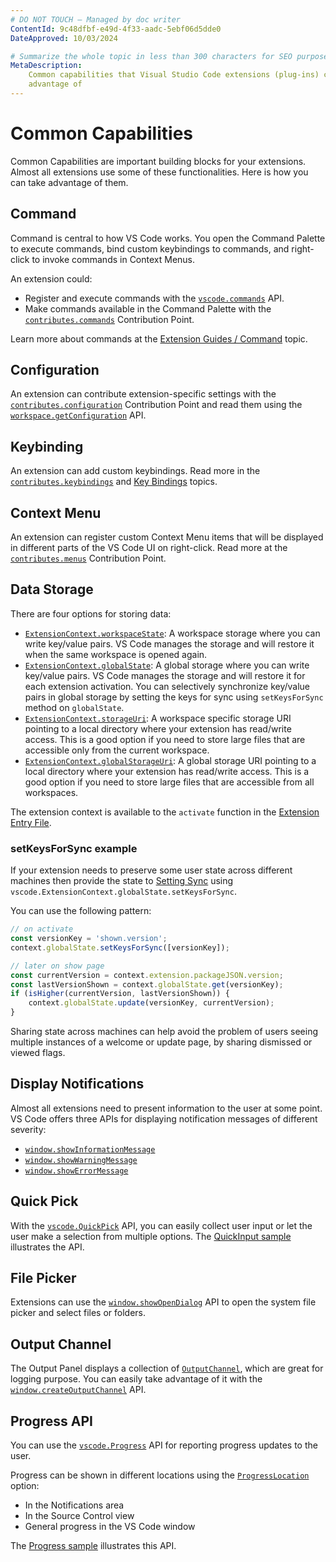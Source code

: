 ```yaml
---
# DO NOT TOUCH — Managed by doc writer
ContentId: 9c48dfbf-e49d-4f33-aadc-5ebf06d5dde0
DateApproved: 10/03/2024

# Summarize the whole topic in less than 300 characters for SEO purpose
MetaDescription:
    Common capabilities that Visual Studio Code extensions (plug-ins) can take
    advantage of
---
```


# Common Capabilities

Common Capabilities are important building blocks for your extensions. Almost
all extensions use some of these functionalities. Here is how you can take
advantage of them.

## Command

Command is central to how VS Code works. You open the Command Palette to execute
commands, bind custom keybindings to commands, and right-click to invoke
commands in Context Menus.

An extension could:

-   Register and execute commands with the
    [`vscode.commands`](/api/references/vscode-api#commands) API.
-   Make commands available in the Command Palette with the
    [`contributes.commands`](/api/references/contribution-points#contributes.commands)
    Contribution Point.

Learn more about commands at the
[Extension Guides / Command](/api/extension-guides/command) topic.

## Configuration

An extension can contribute extension-specific settings with the
[`contributes.configuration`](/api/references/contribution-points#contributes.configuration)
Contribution Point and read them using the
[`workspace.getConfiguration`](/api/references/vscode-api#workspace.getConfiguration)
API.

## Keybinding

An extension can add custom keybindings. Read more in the
[`contributes.keybindings`](/api/references/contribution-points#contributes.keybindings)
and [Key Bindings](/docs/getstarted/keybindings) topics.

## Context Menu

An extension can register custom Context Menu items that will be displayed in
different parts of the VS Code UI on right-click. Read more at the
[`contributes.menus`](/api/references/contribution-points#contributes.menus)
Contribution Point.

## Data Storage

There are four options for storing data:

-   [`ExtensionContext.workspaceState`](/api/references/vscode-api#ExtensionContext.workspaceState):
    A workspace storage where you can write key/value pairs. VS Code manages the
    storage and will restore it when the same workspace is opened again.
-   [`ExtensionContext.globalState`](/api/references/vscode-api#ExtensionContext.globalState):
    A global storage where you can write key/value pairs. VS Code manages the
    storage and will restore it for each extension activation. You can
    selectively synchronize key/value pairs in global storage by setting the
    keys for sync using `setKeysForSync` method on `globalState`.
-   [`ExtensionContext.storageUri`](/api/references/vscode-api#ExtensionContext.storageUri):
    A workspace specific storage URI pointing to a local directory where your
    extension has read/write access. This is a good option if you need to store
    large files that are accessible only from the current workspace.
-   [`ExtensionContext.globalStorageUri`](/api/references/vscode-api#ExtensionContext.globalStorageUri):
    A global storage URI pointing to a local directory where your extension has
    read/write access. This is a good option if you need to store large files
    that are accessible from all workspaces.

The extension context is available to the `activate` function in the
[Extension Entry File](/api/get-started/extension-anatomy#extension-entry-file).

### setKeysForSync example

If your extension needs to preserve some user state across different machines
then provide the state to [Setting Sync](/docs/editor/settings-sync) using
`vscode.ExtensionContext.globalState.setKeysForSync`.

You can use the following pattern:

```TypeScript
// on activate
const versionKey = 'shown.version';
context.globalState.setKeysForSync([versionKey]);

// later on show page
const currentVersion = context.extension.packageJSON.version;
const lastVersionShown = context.globalState.get(versionKey);
if (isHigher(currentVersion, lastVersionShown)) {
    context.globalState.update(versionKey, currentVersion);
}
```

Sharing state across machines can help avoid the problem of users seeing
multiple instances of a welcome or update page, by sharing dismissed or viewed
flags.

## Display Notifications

Almost all extensions need to present information to the user at some point. VS
Code offers three APIs for displaying notification messages of different
severity:

-   [`window.showInformationMessage`](/api/references/vscode-api#window.showInformationMessage)
-   [`window.showWarningMessage`](/api/references/vscode-api#window.showWarningMessage)
-   [`window.showErrorMessage`](/api/references/vscode-api#window.showErrorMessage)

## Quick Pick

With the [`vscode.QuickPick`](/api/references/vscode-api#QuickPick) API, you can
easily collect user input or let the user make a selection from multiple
options. The
[QuickInput sample](https://github.com/microsoft/vscode-extension-samples/tree/main/quickinput-sample)
illustrates the API.

## File Picker

Extensions can use the
[`window.showOpenDialog`](/api/references/vscode-api#window.showOpenDialog) API
to open the system file picker and select files or folders.

## Output Channel

The Output Panel displays a collection of
[`OutputChannel`](/api/references/vscode-api#OutputChannel), which are great for
logging purpose. You can easily take advantage of it with the
[`window.createOutputChannel`](/api/references/vscode-api#window.createOutputChannel)
API.

## Progress API

You can use the [`vscode.Progress`](/api/references/vscode-api#Progress) API for
reporting progress updates to the user.

Progress can be shown in different locations using the
[`ProgressLocation`](/api/references/vscode-api#ProgressLocation) option:

-   In the Notifications area
-   In the Source Control view
-   General progress in the VS Code window

The
[Progress sample](https://github.com/microsoft/vscode-extension-samples/tree/main/progress-sample)
illustrates this API.
